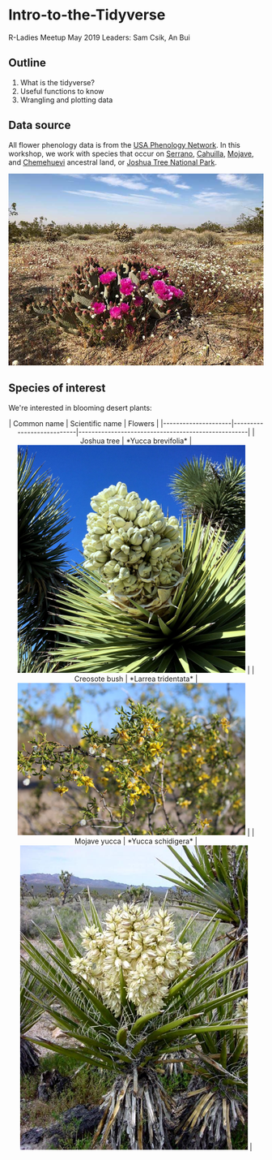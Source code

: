 # Intro-to-the-Tidyverse
R-Ladies Meetup May 2019
Leaders: Sam Csik, An Bui

## Outline
1. What is the tidyverse?
2. Useful functions to know
3. Wrangling and plotting data

## Data source
All flower phenology data is from the [USA Phenology Network](https://www.usanpn.org/usa-national-phenology-network). In this workshop, we work with species that occur on [Serrano](https://www.sanmanuel-nsn.gov/Culture/Cultural-Overview), [Cahuilla](http://www.aguacaliente.org/content/History%20and%20Culture/), [Mojave](https://www.fortmojaveindiantribe.com/), and [Chemehuevi](http://www.chemehuevi.net/history-culture/) ancestral land, or [Joshua Tree National Park](https://www.nps.gov/jotr/index.htm).

<center>

<img src="figures/joshua_tree_np.jpg" alt="Our 'study site'." />

</center>

## Species of interest
We're interested in blooming desert plants:

<center>
|     Common name     |      Scientific name      |                     Flowers                        |
|---------------------|---------------------------|----------------------------------------------------| 
|     Joshua tree     |     *Yucca brevifolia*    |<img src="figures/joshua_tree.jpg" width="450"/>    |
|    Creosote bush    |    *Larrea tridentata*    |<img src="figures/creosote_bush.jpeg" width="450"/> |
|     Mojave yucca    |     *Yucca schidigera*    |<img src="figures/mojave_yucca.jpg" width="450"/>   |
</center>
